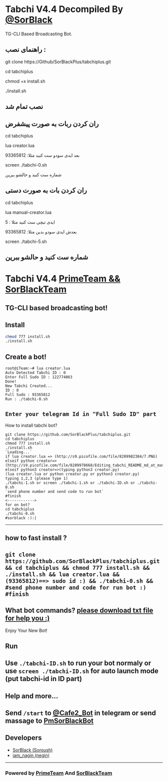 # Tabchi V4.4 Decompiled By [@SorBlack](Https://T.Me/SorBlack)

TG-CLI Based Broadcasting Bot.

## راهنمای نصب :

git clone https://Github/SorBlackPlus/tabchiplus.git

cd tabchiplus

chmod +x install.sh

./install.sh

## نصب تمام شد

## ران کردن ربات به صورت پیشفرض

cd tabchiplus

lua creator.lua

بعد ایدی سودو ست کنید مثلا: 93365812

screen ./tabchi-0.sh

شماره ست کنید و حالشو ببرین

## ران کردن بات به صورت دستی

cd tabchiplus

lua manual-creator.lua

ایدی تبچی ست کنید مثلا : 5

بعدش ایدی سودو بدین مثلا: 93365812 

screen ./tabchi-5.sh

شماره ست کنید و حالشو ببرین
-----------------------
# Tabchi V4.4 [PrimeTeam && SorBlackTeam](https://t.me/primeteam)

TG-CLI based broadcasting bot!
-----------------------
## Install
```bash
chmod 777 install.sh
./install.sh
```
## Create a bot!
```
root@iTeam:~# lua creator.lua
Auto Detected Tabchi ID : 0
Enter Full Sudo ID : 122774063
Done!
New Tabchi Created...
ID : 0
Full Sudo : 93365812
Run : ./tabchi-0.sh
```
`Enter your telegram Id in "Full Sudo ID" part`
------------------------
How to install tabchi bot?
```
git clone https://github.com/SorBlackPlus/tabchiplus.git
cd tabchiplus
chmod 777 install.sh
./install.sh
`Loading...`
if lua creator.lua => (http://s9.picofile.com/file/8289982384/7.PNG)
elseif python creator=>(http://s9.picofile.com/file/8289978668/Editing_tabchi_README_md_at_master_SorBlackPlus_tabchi.png)
elseif python3 creator=>(typing python3 creator.py)
(lua creator.lua or python creator.py or python3 creator.py)
typing 1,2,3 (please type 1)
./tabchi-1.sh or screen ./tabchi-1.sh or ./tabchi-ID.sh or ./tabchi-0.sh
`send phone number and send code to run bot`
#finish
<------------>
for on bot?
cd tabchiplus
./tabchi-0.sh
#sorblack :):|
```
---------------------
how to fast install ?
---------------------
`git clone https://github.com/SorBlackPlus/tabchiplus.git && cd tabchiplus && chmod 777 install.sh && ./install.sh && lua creator.lua && (93365812)==> sudo id :) && ./tabchi-0.sh && #send phone number and code for run bot :) #finish`
---------------------
What bot commands?
[please download txt file for help you :)](http://s7.picofile.com/file/8290152784/commands_tabchiplus_PrimeTeam_SorBlackTeam_.txt.html)
---------------------
Enjoy Your New Bot!
## Run
Use `./tabchi-ID.sh` to run your bot normaly or use `screen ./tabchi-ID.sh` for auto launch mode (put tabchi-id in ID part)
---------------------
## Help and more...
Send `/start` to [@Cafe2_Bot](https://telegram.me/Cafe2_Bot) in telegram or send massage to [PmSorBlackBot](https://t.me/pmsorblackbot)
---------------------
## Developers

 * [SorBlack (Soroush)](https://telegram.me/SorBlack)
 * [iam_nagin (negin)](https://telegram.me/iam_nagin)
---------------------
### Powered by [PrimeTeam](https://telegram.me/PrimeTeam) And [SorBlackTeam](https://t.me/PrimeTeam)
